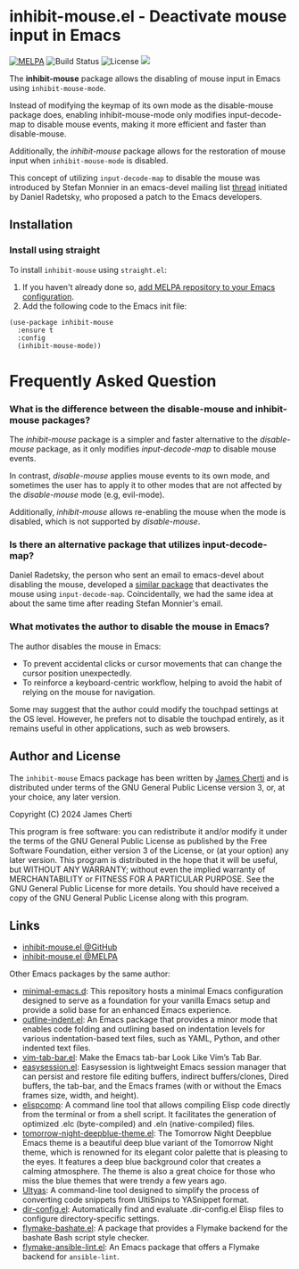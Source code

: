# inhibit-mouse.el - Deactivate mouse input in Emacs
[![MELPA](https://melpa.org/packages/outline-indent-badge.svg)](https://melpa.org/#/inhibit-mouse)
![Build Status](https://github.com/jamescherti/inhibit-mouse.el/actions/workflows/ci.yml/badge.svg)
![License](https://img.shields.io/github/license/jamescherti/inhibit-mouse.el)
![](https://raw.githubusercontent.com/jamescherti/inhibit-mouse.el/main/.images/made-for-gnu-emacs.svg)

The **inhibit-mouse** package allows the disabling of mouse input in Emacs using `inhibit-mouse-mode`.

Instead of modifying the keymap of its own mode as the disable-mouse package does, enabling inhibit-mouse-mode only modifies input-decode-map to disable mouse events, making it more efficient and faster than disable-mouse.

Additionally, the *inhibit-mouse* package allows for the restoration of mouse input when `inhibit-mouse-mode` is disabled.

This concept of utilizing `input-decode-map` to disable the mouse was introduced by Stefan Monnier in an emacs-devel mailing list [thread](https://lists.gnu.org/archive/html/emacs-devel/2024-11/msg00013.html) initiated by Daniel Radetsky, who proposed a patch to the Emacs developers.

## Installation

### Install using straight

To install `inhibit-mouse` using `straight.el`:

1. If you haven't already done so, [add MELPA repository to your Emacs configuration](https://melpa.org/#/getting-started).
2. Add the following code to the Emacs init file:
```emacs-lisp
(use-package inhibit-mouse
  :ensure t
  :config
  (inhibit-mouse-mode))
```

# Frequently Asked Question

### What is the difference between the disable-mouse and inhibit-mouse packages?

The *inhibit-mouse* package is a simpler and faster alternative to the *disable-mouse* package, as it only modifies *input-decode-map* to disable mouse events.

In contrast, *disable-mouse* applies mouse events to its own mode, and sometimes the user has to apply it to other modes that are not affected by the *disable-mouse* mode (e.g, evil-mode).

Additionally, *inhibit-mouse* allows re-enabling the mouse when the mode is disabled, which is not supported by *disable-mouse*.

### Is there an alternative package that utilizes input-decode-map?

Daniel Radetsky, the person who sent an email to emacs-devel about disabling the mouse, developed a [similar package](https://github.com/dradetsky/ignore-mouse) that deactivates the mouse using `input-decode-map`. Coincidentally, we had the same idea at about the same time after reading Stefan Monnier's email.

### What motivates the author to disable the mouse in Emacs?

The author disables the mouse in Emacs:
- To prevent accidental clicks or cursor movements that can change the cursor position unexpectedly.
- To reinforce a keyboard-centric workflow, helping to avoid the habit of relying on the mouse for navigation.

Some may suggest that the author could modify the touchpad settings at the OS level. However, he prefers not to disable the touchpad entirely, as it remains useful in other applications, such as web browsers.

## Author and License

The `inhibit-mouse` Emacs package has been written by [James Cherti](https://www.jamescherti.com/) and is distributed under terms of the GNU General Public License version 3, or, at your choice, any later version.

Copyright (C) 2024 James Cherti

This program is free software: you can redistribute it and/or modify it under the terms of the GNU General Public License as published by the Free Software Foundation, either version 3 of the License, or (at your option) any later version. This program is distributed in the hope that it will be useful, but WITHOUT ANY WARRANTY; without even the implied warranty of MERCHANTABILITY or FITNESS FOR A PARTICULAR PURPOSE. See the GNU General Public License for more details. You should have received a copy of the GNU General Public License along with this program.

## Links

- [inhibit-mouse.el @GitHub](https://github.com/jamescherti/inhibit-mouse.el)
- [inhibit-mouse.el @MELPA](https://melpa.org/#/inhibit-mouse)

Other Emacs packages by the same author:
- [minimal-emacs.d](https://github.com/jamescherti/minimal-emacs.d): This repository hosts a minimal Emacs configuration designed to serve as a foundation for your vanilla Emacs setup and provide a solid base for an enhanced Emacs experience.
- [outline-indent.el](https://github.com/jamescherti/outline-indent.el): An Emacs package that provides a minor mode that enables code folding and outlining based on indentation levels for various indentation-based text files, such as YAML, Python, and other indented text files.
- [vim-tab-bar.el](https://github.com/jamescherti/vim-tab-bar.el): Make the Emacs tab-bar Look Like Vim’s Tab Bar.
- [easysession.el](https://github.com/jamescherti/easysession.el): Easysession is lightweight Emacs session manager that can persist and restore file editing buffers, indirect buffers/clones, Dired buffers, the tab-bar, and the Emacs frames (with or without the Emacs frames size, width, and height).
- [elispcomp](https://github.com/jamescherti/elispcomp): A command line tool that allows compiling Elisp code directly from the terminal or from a shell script. It facilitates the generation of optimized .elc (byte-compiled) and .eln (native-compiled) files.
- [tomorrow-night-deepblue-theme.el](https://github.com/jamescherti/tomorrow-night-deepblue-theme.el): The Tomorrow Night Deepblue Emacs theme is a beautiful deep blue variant of the Tomorrow Night theme, which is renowned for its elegant color palette that is pleasing to the eyes. It features a deep blue background color that creates a calming atmosphere. The theme is also a great choice for those who miss the blue themes that were trendy a few years ago.
- [Ultyas](https://github.com/jamescherti/ultyas/): A command-line tool designed to simplify the process of converting code snippets from UltiSnips to YASnippet format.
- [dir-config.el](https://github.com/jamescherti/dir-config.el): Automatically find and evaluate .dir-config.el Elisp files to configure directory-specific settings.
- [flymake-bashate.el](https://github.com/jamescherti/flymake-bashate.el): A package that provides a Flymake backend for the bashate Bash script style checker.
- [flymake-ansible-lint.el](https://github.com/jamescherti/flymake-ansible-lint.el): An Emacs package that offers a Flymake backend for `ansible-lint`.
